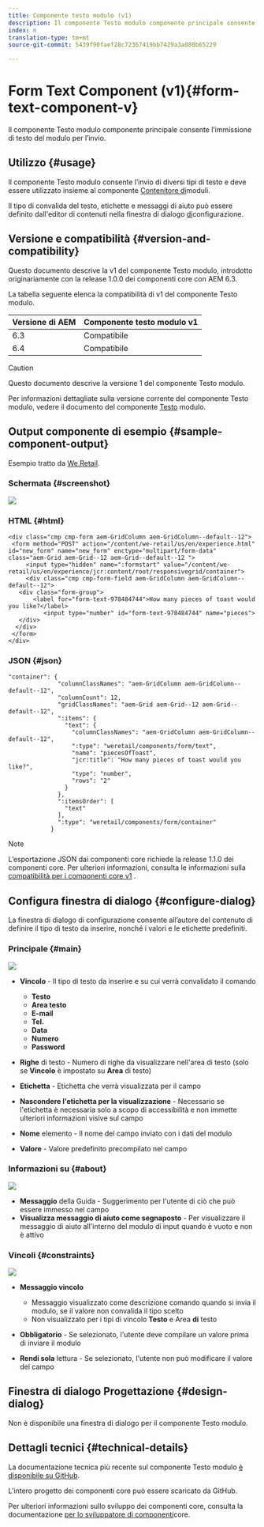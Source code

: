 ```yaml
---
title: Componente testo modulo (v1)
description: Il componente Testo modulo componente principale consente l’immissione di testo del modulo per l’invio.
index: n
translation-type: tm+mt
source-git-commit: 5439f90faef28c72367419bb7429a3a880b65229

---
```



# Form Text Component (v1){#form-text-component-v}

Il componente Testo modulo componente principale consente l’immissione di testo del modulo per l’invio.

## Utilizzo {#usage}

Il componente Testo modulo consente l’invio di diversi tipi di testo e deve essere utilizzato insieme al componente [Contenitore di](form-container.md)moduli.

Il tipo di convalida del testo, etichette e messaggi di aiuto può essere definito dall&#39;editor di contenuti nella finestra di dialogo [di](form-text-v1.md#main-pars_title)configurazione.

## Versione e compatibilità {#version-and-compatibility}

Questo documento descrive la v1 del componente Testo modulo, introdotto originariamente con la release 1.0.0 dei componenti core con AEM 6.3.

La tabella seguente elenca la compatibilità di v1 del componente Testo modulo.

| Versione di AEM | Componente testo modulo v1 |
|--- |--- |
| 6.3 | Compatibile |
| 6.4 | Compatibile |

>[!CAUTION]
>
>Questo documento descrive la versione 1 del componente Testo modulo.
>
>Per informazioni dettagliate sulla versione corrente del componente Testo modulo, vedere il documento del componente [Testo](form-text.md) modulo.

## Output componente di esempio {#sample-component-output}

Esempio tratto da [We.Retail](https://helpx.adobe.com/experience-manager/6-4/sites/developing/using/we-retail.html).

### Schermata {#screenshot}

![](assets/chlimage_1-22.png)

### HTML {#html}

```
<div class="cmp cmp-form aem-GridColumn aem-GridColumn--default--12">
 <form method="POST" action="/content/we-retail/us/en/experience.html" id="new_form" name="new_form" enctype="multipart/form-data" class="aem-Grid aem-Grid--12 aem-Grid--default--12 ">
     <input type="hidden" name=":formstart" value="/content/we-retail/us/en/experience/jcr:content/root/responsivegrid/container">
     <div class="cmp cmp-form-field aem-GridColumn aem-GridColumn--default--12">
   <div class="form-group">
       <label for="form-text-978484744">How many pieces of toast would you like?</label>
          <input type="number" id="form-text-978484744" name="pieces">
   </div>
  </div>
 </form>
</div>
```

### JSON {#json}

```
"container": {
              "columnClassNames": "aem-GridColumn aem-GridColumn--default--12",
              "columnCount": 12,
              "gridClassNames": "aem-Grid aem-Grid--12 aem-Grid--default--12",
              ":items": {
                "text": {
                  "columnClassNames": "aem-GridColumn aem-GridColumn--default--12",
                  ":type": "weretail/components/form/text",
                  "name": "piecesOfToast",
                  "jcr:title": "How many pieces of toast would you like?",
                  "type": "number",
                  "rows": "2"
                }
              },
              ":itemsOrder": [
                "text"
              ],
              ":type": "weretail/components/form/container"
            }
```

>[!NOTE]
>
>L’esportazione JSON dai componenti core richiede la release 1.1.0 dei componenti core. Per ulteriori informazioni, consulta le informazioni sulla [compatibilità per i componenti core v1](versions.md#main-pars_title_236368006) .

## Configura finestra di dialogo {#configure-dialog}

La finestra di dialogo di configurazione consente all’autore del contenuto di definire il tipo di testo da inserire, nonché i valori e le etichette predefiniti.

### Principale {#main}

![](assets/chlimage_1-23.png)

* **Vincolo** - Il tipo di testo da inserire e su cui verrà convalidato il comando

   * **Testo**
   * **Area testo**
   * **E-mail**
   * **Tel.**
   * **Data**
   * **Numero**
   * **Password**

* **Righe** di testo - Numero di righe da visualizzare nell&#39;area di testo (solo se **Vincolo** è impostato su **Area** di testo)

* **Etichetta** - Etichetta che verrà visualizzata per il campo
* **Nascondere l&#39;etichetta per la visualizzazione** - Necessario se l&#39;etichetta è necessaria solo a scopo di accessibilità e non immette ulteriori informazioni visive sul campo
* **Nome** elemento - Il nome del campo inviato con i dati del modulo
* **Valore** - Valore predefinito precompilato nel campo

### Informazioni su {#about}

![](assets/chlimage_1-24.png)

* **Messaggio** della Guida - Suggerimento per l&#39;utente di ciò che può essere immesso nel campo
* **Visualizza messaggio di aiuto come segnaposto** - Per visualizzare il messaggio di aiuto all&#39;interno del modulo di input quando è vuoto e non è attivo

### Vincoli {#constraints}

![](assets/chlimage_1-25.png)

* **Messaggio vincolo**

   * Messaggio visualizzato come descrizione comando quando si invia il modulo, se il valore non convalida il tipo scelto
   * Non visualizzato per i tipi di vincolo **Testo** e Area **di** testo

* **Obbligatorio** - Se selezionato, l&#39;utente deve compilare un valore prima di inviare il modulo
* **Rendi sola** lettura - Se selezionato, l&#39;utente non può modificare il valore del campo

## Finestra di dialogo Progettazione {#design-dialog}

Non è disponibile una finestra di dialogo per il componente Testo modulo.

## Dettagli tecnici {#technical-details}

La documentazione tecnica più recente sul componente Testo modulo [è disponibile su GitHub](https://github.com/adobe/aem-core-wcm-components/tree/master/content/src/content/jcr_root/apps/core/wcm/components/form/text/v1/text).

L’intero progetto dei componenti core può essere scaricato da GitHub.

Per ulteriori informazioni sullo sviluppo dei componenti core, consulta la documentazione [per lo sviluppatore di componenti](developing.md)core.
